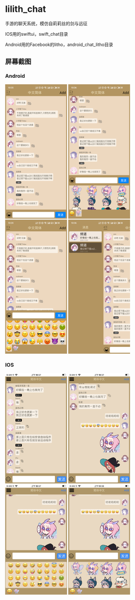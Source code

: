 # lilith_chat

手游的聊天系统，模仿自莉莉丝的剑与远征

IOS用的swiftui，swift_chat目录

Android用的Facebook的litho，android_chat_litho目录

## 屏幕截图

### Android

<img width="200"  src="https://github.com/JimsC/lilith_chat/blob/main/screen_shot/1/1.png?raw=true"/>
<img width="200"  src="https://github.com/JimsC/lilith_chat/blob/main/screen_shot/1/2.png?raw=true"/>
<img width="200"  src="https://github.com/JimsC/lilith_chat/blob/main/screen_shot/1/3.png?raw=true"/>
<img width="200"  src="https://github.com/JimsC/lilith_chat/blob/main/screen_shot/1/4.png?raw=true"/>

### IOS

<img width="200"  src="https://github.com/JimsC/lilith_chat/blob/main/screen_shot/2/1.png?raw=true"/>
<img width="200"  src="https://github.com/JimsC/lilith_chat/blob/main/screen_shot/2/2.png?raw=true"/>
<img width="200"  src="https://github.com/JimsC/lilith_chat/blob/main/screen_shot/2/3.png?raw=true"/>
<img width="200"  src="https://github.com/JimsC/lilith_chat/blob/main/screen_shot/2/4.png?raw=true"/>
